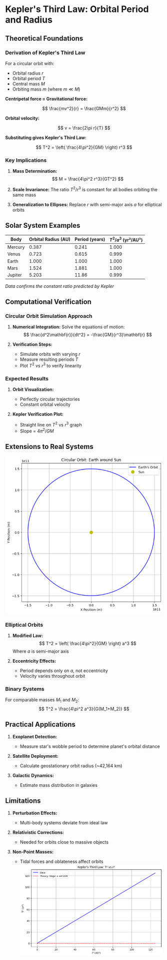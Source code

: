 # Kepler's Third Law: Orbital Period and Radius

## Theoretical Foundations

### Derivation of Kepler's Third Law

For a circular orbit with:
- Orbital radius $r$
- Orbital period $T$
- Central mass $M$
- Orbiting mass $m$ (where $m \ll M$)

**Centripetal force = Gravitational force:**

$$ \frac{mv^2}{r} = \frac{GMm}{r^2} $$

**Orbital velocity:**

$$ v = \frac{2\pi r}{T} $$

**Substituting gives Kepler's Third Law:**

$$ T^2 = \left( \frac{4\pi^2}{GM} \right) r^3 $$

### Key Implications

1. **Mass Determination:**
   $$ M = \frac{4\pi^2 r^3}{GT^2} $$

2. **Scale Invariance:**
   The ratio $T^2/r^3$ is constant for all bodies orbiting the same mass

3. **Generalization to Ellipses:**
   Replace $r$ with semi-major axis $a$ for elliptical orbits

## Solar System Examples

| Body | Orbital Radius (AU) | Period (years) | $T^2/a^3$ (yr²/AU³) |
|------|---------------------|----------------|----------------------|
| Mercury | 0.387 | 0.241 | 1.000 |
| Venus | 0.723 | 0.615 | 0.999 |
| Earth | 1.000 | 1.000 | 1.000 |
| Mars | 1.524 | 1.881 | 1.000 |
| Jupiter | 5.203 | 11.86 | 0.999 |

*Data confirms the constant ratio predicted by Kepler*

## Computational Verification

### Circular Orbit Simulation Approach

1. **Numerical Integration:**
   Solve the equations of motion:
   $$ \frac{d^2\mathbf{r}}{dt^2} = -\frac{GM}{r^3}\mathbf{r} $$

2. **Verification Steps:**
   - Simulate orbits with varying $r$
   - Measure resulting periods $T$
   - Plot $T^2$ vs $r^3$ to verify linearity

### Expected Results

1. **Orbit Visualization:**
   - Perfectly circular trajectories
   - Constant orbital velocity

2. **Kepler Verification Plot:**
   - Straight line on $T^2$ vs $r^3$ graph
   - Slope = $4\pi^2/GM$

## Extensions to Real Systems

![alt text](<download (1).png>)
### Elliptical Orbits

1. **Modified Law:**
   $$ T^2 = \left( \frac{4\pi^2}{GM} \right) a^3 $$
   Where $a$ is semi-major axis

2. **Eccentricity Effects:**
   - Period depends only on $a$, not eccentricity
   - Velocity varies throughout orbit

### Binary Systems

For comparable masses $M_1$ and $M_2$:
$$ T^2 = \frac{4\pi^2 a^3}{G(M_1+M_2)} $$

## Practical Applications

1. **Exoplanet Detection:**
   - Measure star's wobble period to determine planet's orbital distance

2. **Satellite Deployment:**
   - Calculate geostationary orbit radius (~42,164 km)

3. **Galactic Dynamics:**
   - Estimate mass distribution in galaxies

## Limitations

1. **Perturbation Effects:**
   - Multi-body systems deviate from ideal law

2. **Relativistic Corrections:**
   - Needed for orbits close to massive objects

3. **Non-Point Masses:**
   - Tidal forces and oblateness affect orbits
![alt text](<download (2).png>)
